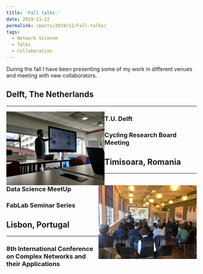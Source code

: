 ```yaml
---
title: 'Fall talks.'
date: 2019-11-22
permalink: /posts/2019/11/Fall-talks/
tags:
  - Network Science
  - Talks
  - Collaboration
---
```

During the fall I have been presenting some of my work in different venues and meeting with new collaborators.

## Delft, The Netherlands
---
<img style="float:left;width:260px;height:195px;" src="../images/Natera_TUDelft2019.jpg" >

### T.U. Delft

<img style="float:right;width:260px;height:195px;" src="../images/Natera_CRBAM2019.jpg" >

### Cycling Research Board Meeting

## Timisoara, Romania
---
### Data Science MeetUp
### FabLab Seminar Series

## Lisbon, Portugal
---
### 8th International Conference on Complex Networks and their Applications